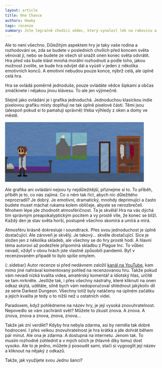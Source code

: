 ```yaml
---
layout: article
title: One Chance
authors: Howky
tags: recenze
summary: Jste legračně chodící vědec, který vynalezl lék na rakovinu a zachránil život spoustě lidí. Přesně téhle role se ujmete ve webové hře One Chance. Úžasné, ne? No, až zas tolik ne. Protože ten lék... No, je to vlastně zdroj vysoce infekční choroby, která má do týdne vyhubit lidstvo. A vy se lidstvo zase máte naopak pokusit zachránit. A máte na to, překvapivě, jen jednu šanci.
---
```


Ale to není všechno. Důležitým aspektem hry je taky vaše rodina a rozhodování se, zda se budete v posledních chvílích před koncem světa věnovat jí, nebo se budete ze všech sil snažit onen konec světa odvrátit. Hra před vás bude klást mnohá morální rozhodnutí a podle toho, jakou možnost zvolíte, se bude hra odvíjet dál a vyústí v jeden z několika emotivních konců. A emotivní nebudou pouze konce, nýbrž celá, ale úplně celá hra.

Hra se ovládá poměrně jednoduše, pouze ovládáte vědce šipkami a občas zmáčknete i nějakou jinou klávesu. To ale jen výjimečně.

Stejně jako ovládání je i grafika jednoduchá. Jednoduchou klasickou indie pixelovou grafiku místy doplňují ne tak úplně pixelové části. Těmi jsou (alespoň pokud si to pamatuji správně) třeba výhledy z oken a domy ve městě.

![](onechance-opt.jpg)

Ale grafika ani ovládání nejsou ty nejdůležitější, přiznejme si to. To příběh, příběh je to, co nás zajímá. Co o něm tak říct, abych nic důležitého neprozradil? Je dobrý. Je emotivní, dramatický, mnohdy deprimující a často budete muset máchat rukama kolem obličeje, abyste se nerozbrečeli. Mnohem lépe jde zhodnotit atmosféričnost. Ta je skvělá! Hra na vás dýchá tím správným preapokalyptickým pocitem a vy prostě víte, že konec se blíží. Každý den je stav světa horší, postupně všechno skomírá a umírá a mírá.

Atmosféru krásně dokresluje i soundtrack. Přes svou jednoduchost je úplně dostačující. Ale zároveň je skvělý. Je takový... skvěle dostačující. Sice je složen jen z několika skladeb, ale všechny se do hry prostě hodí. A hlavní téma autorovi až podezřele připomíná skladbu z Plague Inc. To vůbec nevadí, vždyť v obou hrách jste vlastně způsobili pandemii. Byť v recenzovaném případě to bylo spíše omylem.

{:.sidebar}
Autor recenze si před nedávnem založil [kanál na YouTube](https://m.youtube.com/channel/UClbY3bNBJJQPn5PTGw1nERw), kam mimo jiné nahrával komentovaný pohled na recenzovanou hru. Takže pokud vám nevadí nízká kvalita videa, amatérský komentář a idiotský hlas, určitě se tam mrkněte. Jestliže tak, i přes všechny nástrahy, které kliknutí na onen odkaz skýtá, uděláte, silně bych vám nedoporučoval shlédnout jakýkoliv díl ze série Darkest Dungeon. Všechny totiž byly natáčeny na úplném začátku a jejich kvalita je tedy o to nižší než u ostatních videí.

Paradoxem, když pohlédneme na název hry, je její vysoká znovuhratelnost. Nepovedlo se vám zachránit svět? Můžete to zkusit znova. A znova. A znova, znova a znova, znova, znova...

Takže jak zní verdikt? Kdyby hra nebyla zdarma, asi by neměla tak dobré hodnocení. I přes velkou znovuhratelnost je hra krátká a jde dohrát během pár minut. Ale ona je zdarma. A dostupná na internetu. Jenom tak. To musím rozhodně zohlednit a v mých očích je (hlavně díky tomu) dost vysoko. Ale to je jedno, můžete ji posoudit sami, stačí si vygooglit její název a kliknout na nějaký z odkazů.

Takže, jak využijete svou Jednu šanci?
